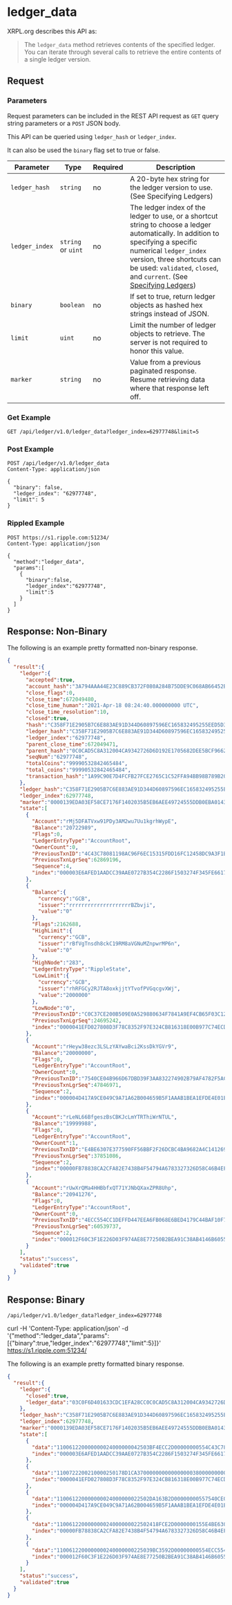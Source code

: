 # ledger_data

XRPL.org describes this API as:

> The `ledger_data` method retrieves contents of the specified ledger. You can iterate through several calls to retrieve the entire contents of a single ledger version.

## Request

### Parameters

Request parameters can be included in the REST API request as `GET` query string parameters or a `POST` JSON body.

This API can be queried using `ledger_hash` or `ledger_index`.

It can also be used the `binary` flag set to true or false.

| Parameter | Type | Required | Description |
|-----------|------|--------- | ------------|
| `ledger_hash` | `string` | no | A 20-byte hex string for the ledger version to use. (See Specifying Ledgers) |
| `ledger_index` | `string` or `uint` | no | The ledger index of the ledger to use, or a shortcut string to choose a ledger automatically. In addition to specifying a specific numerical `ledger_index` version, three shortcuts can be used: `validated`, `closed`, and `current`. (See [Specifying Ledgers](https://xrpl.org/basic-data-types.html#specifying-ledgers)) |
| `binary` | `boolean` | no | If set to true, return ledger objects as hashed hex strings instead of JSON. |
| `limit` | `uint` | no | Limit the number of ledger objects to retrieve. The server is not required to honor this value. |
| `marker` | `string` | no | Value from a previous paginated response. Resume retrieving data where that response left off. |

### Get Example

```
GET /api/ledger/v1.0/ledger_data?ledger_index=62977748&limit=5
```

### Post Example

```
POST /api/ledger/v1.0/ledger_data
Content-Type: application/json

{
  "binary": false,
  "ledger_index": "62977748", 
  "limit": 5
}
```

### Rippled Example

```
POST https://s1.ripple.com:51234/
Content-Type: application/json

{
  "method":"ledger_data",
  "params":[
    {
      "binary":false,
      "ledger_index":"62977748",
      "limit":5
    }
  ]
}
```

## Response: Non-Binary

The following is an example pretty formatted non-binary response.

```json
{
  "result":{
    "ledger":{
      "accepted":true,
      "account_hash":"3A794AAA44E23C889CB372F080A284B75DDE9C068AB66452BA03AFD86AC57EB7",
      "close_flags":0,
      "close_time":672049480,
      "close_time_human":"2021-Apr-18 08:24:40.000000000 UTC",
      "close_time_resolution":10,
      "closed":true,
      "hash":"C358F71E2905B7C6E883AE91D344D60897596EC165832495255EED5D3672176B",
      "ledger_hash":"C358F71E2905B7C6E883AE91D344D60897596EC165832495255EED5D3672176B",
      "ledger_index":"62977748",
      "parent_close_time":672049471,
      "parent_hash":"0C0CAD5C8A312004CA9342726D6D192E1705682DEE5BCF9662F918E82F9C2832",
      "seqNum":"62977748",
      "totalCoins":"99990532842465484",
      "total_coins":"99990532842465484",
      "transaction_hash":"1A99C90E7D4FCFB27FCE2765C1C52FFA94BB98B789B205F7814A459FCA1AB618"
    },
    "ledger_hash":"C358F71E2905B7C6E883AE91D344D60897596EC165832495255EED5D3672176B",
    "ledger_index":62977748,
    "marker":"0000139EDA03EF58CE7176F1402035B5EB6AEE49724555DDB0EBA01432B009A7",
    "state":[
      {
        "Account":"rMj5DFATVxw91PDy3AM2wu7Uu1kgrhWypE",
        "Balance":"20722989",
        "Flags":0,
        "LedgerEntryType":"AccountRoot",
        "OwnerCount":0,
        "PreviousTxnID":"4C43C78081198AC96F6EC15315FDD16FC12458DC9A3F1B0BD0AA62F8D9F8FB51",
        "PreviousTxnLgrSeq":62869196,
        "Sequence":4,
        "index":"000003E6AFED1AADCC39AAE0727B354C2286F1503274F345FE661748F24366CF"
      },
      {
        "Balance":{
          "currency":"GCB",
          "issuer":"rrrrrrrrrrrrrrrrrrrrBZbvji",
          "value":"0"
        },
        "Flags":2162688,
        "HighLimit":{
          "currency":"GCB",
          "issuer":"rBfVgTnsdh8ckC19RM8aVGNuMZnpwrMP6n",
          "value":"0"
        },
        "HighNode":"283",
        "LedgerEntryType":"RippleState",
        "LowLimit":{
          "currency":"GCB",
          "issuer":"rhRFGCy2RJTA8oxkjjtYTvofPVGqcgvXWj",
          "value":"2000000"
        },
        "LowNode":"0",
        "PreviousTxnID":"C0C37CE200B509E0A529880634F7841A9EF4CB65F03C12E6004CFAD9718D6694",
        "PreviousTxnLgrSeq":24695242,
        "index":"0000041EFD027808D3F78C8352F97E324CB816318E00B977C74ECDDC7CD975B2"
      },
      {
        "Account":"rHeyw38ezc3LSLzYAYwaBci2KssDkYGVr9",
        "Balance":"20000000",
        "Flags":0,
        "LedgerEntryType":"AccountRoot",
        "OwnerCount":0,
        "PreviousTxnID":"7540CE04B966D67DBD39F3AA832274902B79AF4782F5AC9D4DC7CD18B1D9AE0D",
        "PreviousTxnLgrSeq":47846971,
        "Sequence":2,
        "index":"000004D417A9CE049C9A71A62B004659B5F1AAAB1BEA1EFDE4E01EB3497FD999"
      },
      {
        "Account":"rLeNL66BfgeszBsCBKJcLmYTRThiWrNTUL",
        "Balance":"19999988",
        "Flags":0,
        "LedgerEntryType":"AccountRoot",
        "OwnerCount":1,
        "PreviousTxnID":"E4BE6307E377590FF56BBF2F26DCBC4BA9682A4C141269352E4E2D4E53C1116E",
        "PreviousTxnLgrSeq":37851086,
        "Sequence":2,
        "index":"00000FB78838CA2CFA82E7438B4F54794A6783327326D58C46B4EF137C059038"
      },
      {
        "Account":"rUwXrQMa4HHBbfxQT71YJNbQXaxZPR8Uhp",
        "Balance":"20941276",
        "Flags":0,
        "LedgerEntryType":"AccountRoot",
        "OwnerCount":0,
        "PreviousTxnID":"4ECC554CC1DEFFD447EEA6FB068E6BED4179C44BAF10F7F61F163ED25FF7EA85",
        "PreviousTxnLgrSeq":60539737,
        "Sequence":2,
        "index":"000012F60C3F1E226D03F974AE8E77250B2BEA91C38AB4146B6055A048C7D540"
      }
    ],
    "status":"success",
    "validated":true
  }
}
```

## Response: Binary

`/api/ledger/v1.0/ledger_data?ledger_index=62977748`

curl -H 'Content-Type: application/json' -d '{"method":"ledger_data","params":[{"binary":true,"ledger_index":"62977748","limit":5}]}' https://s1.ripple.com:51234/



The following is an example pretty formatted binary response.

```json
{
  "result":{
    "ledger":{
      "closed":true,
      "ledger_data":"03C0F6D401633CDC1EFA28CC0C0CAD5C8A312004CA9342726D6D192E1705682DEE5BCF9662F918E82F9C28321A99C90E7D4FCFB27FCE2765C1C52FFA94BB98B789B205F7814A459FCA1AB6183A794AAA44E23C889CB372F080A284B75DDE9C068AB66452BA03AFD86AC57EB7280EA93F280EA9480A00"
    },
    "ledger_hash":"C358F71E2905B7C6E883AE91D344D60897596EC165832495255EED5D3672176B",
    "ledger_index":62977748,
    "marker":"0000139EDA03EF58CE7176F1402035B5EB6AEE49724555DDB0EBA01432B009A7",
    "state":[
      {
        "data":"110061220000000024000000042503BF4ECC2D00000000554C43C78081198AC96F6EC15315FDD16FC12458DC9A3F1B0BD0AA62F8D9F8FB516240000000013C352D8114E376654FF7B1F656D56462FB43E77E9776EE7396",
        "index":"000003E6AFED1AADCC39AAE0727B354C2286F1503274F345FE661748F24366CF"
      },
      {
        "data":"1100722200210000250178D1CA37000000000000000038000000000000028355C0C37CE200B509E0A529880634F7841A9EF4CB65F03C12E6004CFAD9718D66946280000000000000000000000000000000000000004743420000000000000000000000000000000000000000000000000166D6071AFD498D000000000000000000000000000047434200000000002599D1D255BCA61189CA64C84528F2FCBE4BFC3867800000000000000000000000000000000000000047434200000000006EEBB1D1852CE667876A0B3630861FB6C6AB358E",
        "index":"0000041EFD027808D3F78C8352F97E324CB816318E00B977C74ECDDC7CD975B2"
      },
      {
        "data":"110061220000000024000000022502DA163B2D00000000557540CE04B966D67DBD39F3AA832274902B79AF4782F5AC9D4DC7CD18B1D9AE0D624000000001312D008114B6B047F1FE00A59289D45CDDB0FE81F6BD07A267",
        "index":"000004D417A9CE049C9A71A62B004659B5F1AAAB1BEA1EFDE4E01EB3497FD999"
      },
      {
        "data":"110061220000000024000000022502418FCE2D0000000155E4BE6307E377590FF56BBF2F26DCBC4BA9682A4C141269352E4E2D4E53C1116E624000000001312CF48114D774EA776552E07F863D6BE94ADFD8735A28D82E",
        "index":"00000FB78838CA2CFA82E7438B4F54794A6783327326D58C46B4EF137C059038"
      },
      {
        "data":"1100612200000000240000000225039BC3592D00000000554ECC554CC1DEFFD447EEA6FB068E6BED4179C44BAF10F7F61F163ED25FF7EA856240000000013F89DC81147A762D01DEFA26F7EE16BFAD723468A366E8F4F0",
        "index":"000012F60C3F1E226D03F974AE8E77250B2BEA91C38AB4146B6055A048C7D540"
      }
    ],
    "status":"success",
    "validated":true
  }
}
```